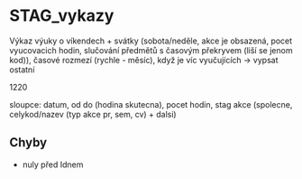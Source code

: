 # STAG_vykazy

Výkaz výuky o víkendech + svátky (sobota/neděle, akce je obsazená, pocet vyucovacich hodin, slučování předmětů s časovým překryvem (liší se jenom kod)), časové rozmezí (rychle - měsíc), když je víc vyučujících -> vypsat ostatní

1220

sloupce: datum, od do (hodina skutecna), pocet hodin, stag akce (spolecne, celykod/nazev (typ akce pr, sem, cv) + dalsi)

## Chyby

* nuly před Idnem

